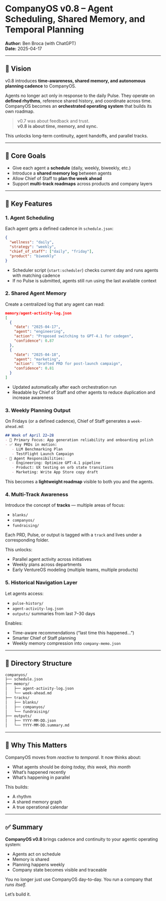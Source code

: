 # CompanyOS v0.8 – Agent Scheduling, Shared Memory, and Temporal Planning

**Author:** Ben Broca (with ChatGPT)  
**Date:** 2025-04-17

---

## 🧠 Vision

v0.8 introduces **time-awareness, shared memory, and autonomous planning cadence** to CompanyOS.

Agents no longer act only in response to the daily Pulse. They operate on **defined rhythms**, reference shared history, and coordinate across time. CompanyOS becomes an **orchestrated operating system** that builds its own roadmap.

> v0.7 was about feedback and trust.  
> **v0.8 is about time, memory, and sync.**

This unlocks long-term continuity, agent handoffs, and parallel tracks.

---

## 🎯 Core Goals

- Give each agent a **schedule** (daily, weekly, biweekly, etc.)
- Introduce a **shared memory log** between agents
- Allow Chief of Staff to **plan the week ahead**
- Support **multi-track roadmaps** across products and company layers

---

## 🔑 Key Features

### 1. Agent Scheduling
Each agent gets a defined cadence in `schedule.json`:
```json
{
  "wellness": "daily",
  "strategy": "weekly",
  "chief_of_staff": ["daily", "friday"],
  "product": "biweekly"
}
```
- Scheduler script (`start:scheduler`) checks current day and runs agents with matching cadence
- If no Pulse is submitted, agents still run using the last available context

### 2. Shared Agent Memory
Create a centralized log that any agent can read:
```json
memory/agent-activity-log.json
[
  {
    "date": "2025-04-17",
    "agent": "engineering",
    "action": "Proposed switching to GPT-4.1 for codegen",
    "confidence": 0.87
  },
  {
    "date": "2025-04-18",
    "agent": "marketing",
    "action": "Drafted PRD for post-launch campaign",
    "confidence": 0.81
  }
]
```
- Updated automatically after each orchestration run
- Readable by Chief of Staff and other agents to reduce duplication and increase awareness

### 3. Weekly Planning Output
On Fridays (or a defined cadence), Chief of Staff generates a `week-ahead.md`:
```md
## Week of April 22–28
- 🎯 Primary Focus: App generation reliability and onboarding polish
- ✅ Key PRDs in motion:
   - LLM Benchmarking Plan
   - TestFlight Launch Campaign
- 🧠 Agent Responsibilities:
   - Engineering: Optimize GPT-4.1 pipeline
   - Product: UX testing on orb state transitions
   - Marketing: Write App Store copy draft
```

This becomes a **lightweight roadmap** visible to both you and the agents.

### 4. Multi-Track Awareness
Introduce the concept of **tracks** — multiple areas of focus:
- `blanks/`
- `companyos/`
- `fundraising/`

Each PRD, Pulse, or output is tagged with a `track` and lives under a corresponding folder.

This unlocks:
- Parallel agent activity across initiatives
- Weekly plans across departments
- Early VentureOS modeling (multiple teams, multiple products)

### 5. Historical Navigation Layer
Let agents access:
- `pulse-history/`
- `agent-activity-log.json`
- `outputs/` summaries from last 7–30 days

Enables:
- Time-aware recommendations (“last time this happened…”)
- Smarter Chief of Staff planning
- Weekly memory compression into `company-memo.json`

---

## 📁 Directory Structure

```bash
companyos/
├── schedule.json
├── memory/
│   ├── agent-activity-log.json
│   └── week-ahead.md
├── tracks/
│   ├── blanks/
│   ├── companyos/
│   └── fundraising/
├── outputs/
│   ├── YYYY-MM-DD.json
│   └── YYYY-MM-DD.summary.md
```

---

## 🧠 Why This Matters

CompanyOS moves from *reactive* to *temporal*.
It now thinks about:
- What agents should be doing *today, this week, this month*
- What’s happened recently
- What’s happening in parallel

This builds:
- A rhythm
- A shared memory graph
- A true operational calendar

---

## ✅ Summary

**CompanyOS v0.8** brings cadence and continuity to your agentic operating system:
- Agents act on schedule
- Memory is shared
- Planning happens weekly
- Company state becomes visible and traceable

You no longer just use CompanyOS day-to-day.
You run a company that *runs itself.*

Let’s build it.

